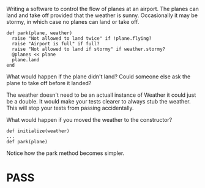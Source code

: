 Writing a software to control the flow of planes at an airport. The planes can land and take off provided that the weather is sunny. Occasionally it may be stormy, in which case no planes can land or take off.


```
def park(plane, weather)
  raise "Not allowed to land twice" if !plane.flying?
  raise "Airport is full" if full?
  raise "Not allowed to land if stormy" if weather.stormy?
  @planes << plane
  plane.land
end
```

What would happen if the plane didn't land? Could someone else ask the plane to take off before it landed?

The weather doesn't need to be an actuall instance of Weather it could just be a double. It would make your tests clearer to always stub the weather. This will stop your tests from passing accidentally.

What would happen if you moved the weather to the constructor?

```
def initialize(weather)
...
def park(plane)

```

Notice how the park method becomes simpler.

# PASS
